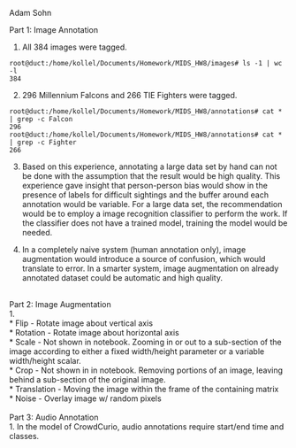 Adam Sohn

Part 1: Image Annotation <br>
1. All 384 images were tagged.
```
root@duct:/home/kollel/Documents/Homework/MIDS_HW8/images# ls -1 | wc -l
384
```

2. 296 Millennium Falcons and 266 TIE Fighters were tagged.
```
root@duct:/home/kollel/Documents/Homework/MIDS_HW8/annotations# cat * | grep -c Falcon
296
root@duct:/home/kollel/Documents/Homework/MIDS_HW8/annotations# cat * | grep -c Fighter
266
```
3. Based on this experience, annotating a large data set by hand can not be done with the assumption that the result would be high quality. This experience gave insight that person-person bias would show in the presence of labels for difficult sightings and the buffer around each annotation would be variable. For a large data set, the recommendation would be to employ a image recognition classifier to perform the work. If the classifier does not have a trained model, training the model would be needed.

4. In a completely naive system (human annotation only), image augmentation would introduce a source of confusion, which would translate to error. In a smarter system, image augmentation on already annotated dataset could be automatic and high quality.
<br>
Part 2: Image Augmentation <br>
1. <br>
* Flip - Rotate image about vertical axis <br>
* Rotation - Rotate image about horizontal axis <br>
* Scale - Not shown in notebook. Zooming in or out to a sub-section of the image according to either a fixed width/height parameter or a variable width/height scalar. <br>
* Crop - Not shown in in notebook. Removing portions of an image, leaving behind a sub-section of the original image. <br>
* Translation - Moving the image within the frame of the containing matrix <br>
* Noise - Overlay image w/ random pixels <br>
<br>
Part 3: Audio Annotation <br>
1. In the model of CrowdCurio, audio annotations require start/end time and classes.

